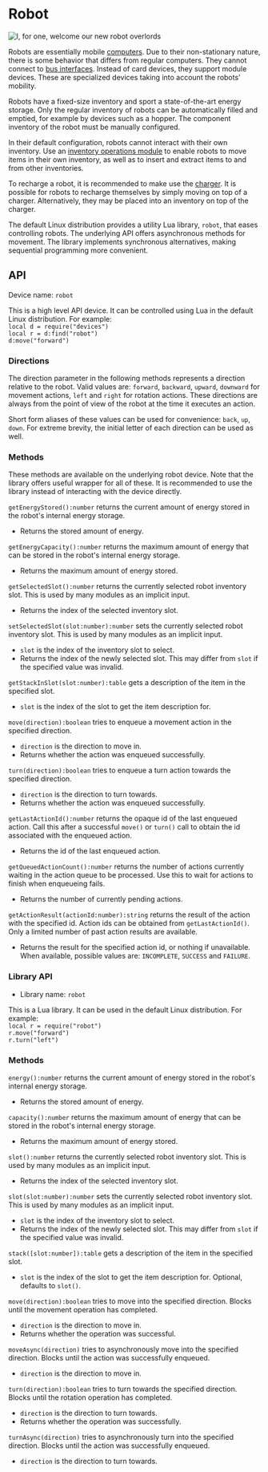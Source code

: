# Robot
![I, for one, welcome our new robot overlords](item:better_cc:robot)

Robots are essentially mobile [computers](../block/computer.md). Due to their non-stationary nature, there is some behavior that differs from regular computers. They cannot connect to [bus interfaces](../block/bus_interface.md). Instead of card devices, they support module devices. These are specialized devices taking into account the robots' mobility.

Robots have a fixed-size inventory and sport a state-of-the-art energy storage. Only the regular inventory of robots can be automatically filled and emptied, for example by devices such as a hopper. The component inventory of the robot must be manually configured.

In their default configuration, robots cannot interact with their own inventory. Use an [inventory operations module](inventory_operations_module.md) to enable robots to move items in their own inventory, as well as to insert and extract items to and from other inventories.

To recharge a robot, it is recommended to make use the [charger](../block/charger.md). It is possible for robots to recharge themselves by simply moving on top of a charger. Alternatively, they may be placed into an inventory on top of the charger.

The default Linux distribution provides a utility Lua library, `robot`, that eases controlling robots. The underlying API offers asynchronous methods for movement. The library implements synchronous alternatives, making sequential programming more convenient.

## API
Device name: `robot`

This is a high level API device. It can be controlled using Lua in the default Linux distribution. For example:  
`local d = require("devices")`  
`local r = d:find("robot")`  
`d:move("forward")`

### Directions
The direction parameter in the following methods represents a direction relative to the robot. Valid values are: `forward`, `backward`, `upward`, `downward` for movement actions, `left` and `right` for rotation actions. These directions are always from the point of view of the robot at the time it executes an action.

Short form aliases of these values can be used for convenience: `back`, `up`, `down`. For extreme brevity, the initial letter of each direction can be used as well.

### Methods
These methods are available on the underlying robot device. Note that the library offers useful wrapper for all of these. It is recommended to use the library instead of interacting with the device directly.

`getEnergyStored():number` returns the current amount of energy stored in the robot's internal energy storage.
- Returns the stored amount of energy.

`getEnergyCapacity():number` returns the maximum amount of energy that can be stored in the robot's internal energy storage.
- Returns the maximum amount of energy stored.

`getSelectedSlot():number` returns the currently selected robot inventory slot. This is used by many modules as an implicit input.
- Returns the index of the selected inventory slot.

`setSelectedSlot(slot:number):number` sets the currently selected robot inventory slot. This is used by many modules as an implicit input.
- `slot` is the index of the inventory slot to select.
- Returns the index of the newly selected slot. This may differ from `slot` if the specified value was invalid.

`getStackInSlot(slot:number):table` gets a description of the item in the specified slot.
- `slot` is the index of the slot to get the item description for.

`move(direction):boolean` tries to enqueue a movement action in the specified direction.
- `direction` is the direction to move in.
- Returns whether the action was enqueued successfully.

`turn(direction):boolean` tries to enqueue a turn action towards the specified direction.
- `direction` is the direction to turn towards.
- Returns whether the action was enqueued successfully.

`getLastActionId():number` returns the opaque id of the last enqueued action. Call this after a successful `move()` or `turn()` call to obtain the id associated with the enqueued action.
- Returns the id of the last enqueued action.

`getQueuedActionCount():number` returns the number of actions currently waiting in the action queue to be processed. Use this to wait for actions to finish when enqueueing fails.
- Returns the number of currently pending actions.

`getActionResult(actionId:number):string` returns the result of the action with the specified id. Action ids can be obtained from `getLastActionId()`. Only a limited number of past action results are available.
- Returns the result for the specified action id, or nothing if unavailable. When available, possible values are: `INCOMPLETE`, `SUCCESS` and `FAILURE`.

### Library API
- Library name: `robot`

This is a Lua library. It can be used in the default Linux distribution. For example:  
`local r = require("robot")`  
`r.move("forward")`  
`r.turn("left")`

### Methods
`energy():number` returns the current amount of energy stored in the robot's internal energy storage.
- Returns the stored amount of energy.

`capacity():number` returns the maximum amount of energy that can be stored in the robot's internal energy storage.
- Returns the maximum amount of energy stored.

`slot():number` returns the currently selected robot inventory slot. This is used by many modules as an implicit input.
- Returns the index of the selected inventory slot.

`slot(slot:number):number` sets the currently selected robot inventory slot. This is used by many modules as an implicit input.
- `slot` is the index of the inventory slot to select.
- Returns the index of the newly selected slot. This may differ from `slot` if the specified value was invalid.

`stack([slot:number]):table` gets a description of the item in the specified slot.
- `slot` is the index of the slot to get the item description for. Optional, defaults to `slot()`.

`move(direction):boolean` tries to move into the specified direction. Blocks until the movement operation has completed.
- `direction` is the direction to move in.
- Returns whether the operation was successful.

`moveAsync(direction)` tries to asynchronously move into the specified direction. Blocks until the action was successfully enqueued.
- `direction` is the direction to move in.

`turn(direction):boolean` tries to turn towards the specified direction. Blocks until the rotation operation has completed.
- `direction` is the direction to turn towards.
- Returns whether the operation was successfully.

`turnAsync(direction)` tries to asynchronously turn into the specified direction. Blocks until the action was successfully enqueued.
- `direction` is the direction to turn towards.
